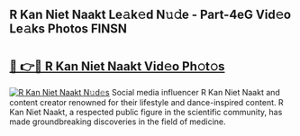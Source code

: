 ## R Kan Niet Naakt Le𝚊k𝚎d N𝚞𝚍e - Part-4eG Vid𝚎o Le𝚊ks Photos FlNSN

# <h2><a href="http://fb3g59p.evod.top/?m=R+Kan+Niet+Naakt">🔗 👉🔴 R Kan Niet Naakt Vid𝚎o Ph𝚘t𝚘s</a></h2>

[![R Kan Niet Naakt N𝚞d𝚎s](https://i.imgur.com/8V9OHl7.gif)](http://fb3g59p.evod.top/?m=R+Kan+Niet+Naakt)
Social media influencer R Kan Niet Naakt and content creator renowned for their lifestyle and dance-inspired content. R Kan Niet Naakt, a respected public figure in the scientific community, has made groundbreaking discoveries in the field of medicine. 

